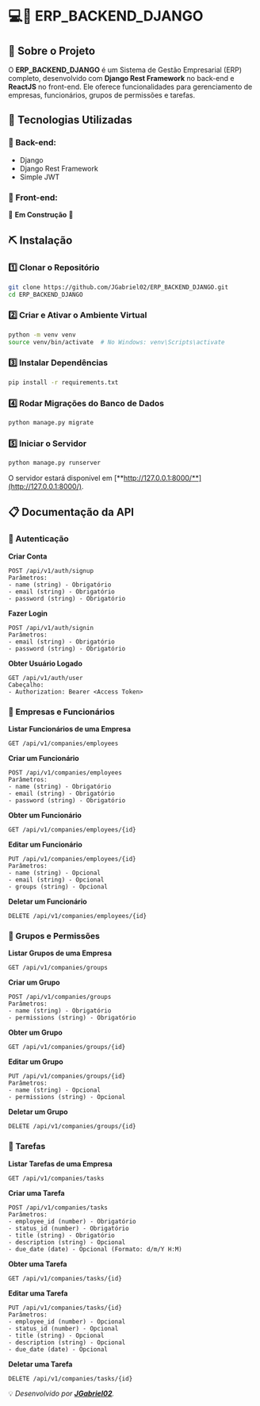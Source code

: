 # 💻📱 ERP\_BACKEND\_DJANGO

## 📌 Sobre o Projeto

O **ERP\_BACKEND\_DJANGO** é um Sistema de Gestão Empresarial (ERP) completo, desenvolvido com **Django Rest Framework** no back-end e **ReactJS** no front-end. Ele oferece funcionalidades para gerenciamento de empresas, funcionários, grupos de permissões e tarefas.

## 🚀 Tecnologias Utilizadas

### 🔹 Back-end:

- Django
- Django Rest Framework
- Simple JWT

### 🔹 Front-end:

🚧 **Em Construção** 🚧

## ⛏️ Instalação

### 1️⃣ Clonar o Repositório

```bash
git clone https://github.com/JGabriel02/ERP_BACKEND_DJANGO.git
cd ERP_BACKEND_DJANGO
```

### 2️⃣ Criar e Ativar o Ambiente Virtual

```bash
python -m venv venv
source venv/bin/activate  # No Windows: venv\Scripts\activate
```

### 3️⃣ Instalar Dependências

```bash
pip install -r requirements.txt
```

### 4️⃣ Rodar Migrações do Banco de Dados

```bash
python manage.py migrate
```

### 5️⃣ Iniciar o Servidor

```bash
python manage.py runserver
```

O servidor estará disponível em [**http://127.0.0.1:8000/**](http://127.0.0.1:8000/).

## 📋 Documentação da API

### 🔑 Autenticação

**Criar Conta**

```
POST /api/v1/auth/signup
Parâmetros:
- name (string) - Obrigatório
- email (string) - Obrigatório
- password (string) - Obrigatório
```

**Fazer Login**

```
POST /api/v1/auth/signin
Parâmetros:
- email (string) - Obrigatório
- password (string) - Obrigatório
```

**Obter Usuário Logado**

```
GET /api/v1/auth/user
Cabeçalho:
- Authorization: Bearer <Access Token>
```

### 🏢 Empresas e Funcionários

**Listar Funcionários de uma Empresa**

```
GET /api/v1/companies/employees
```

**Criar um Funcionário**

```
POST /api/v1/companies/employees
Parâmetros:
- name (string) - Obrigatório
- email (string) - Obrigatório
- password (string) - Obrigatório
```

**Obter um Funcionário**

```
GET /api/v1/companies/employees/{id}
```

**Editar um Funcionário**

```
PUT /api/v1/companies/employees/{id}
Parâmetros:
- name (string) - Opcional
- email (string) - Opcional
- groups (string) - Opcional
```

**Deletar um Funcionário**

```
DELETE /api/v1/companies/employees/{id}
```

### 🔐 Grupos e Permissões

**Listar Grupos de uma Empresa**

```
GET /api/v1/companies/groups
```

**Criar um Grupo**

```
POST /api/v1/companies/groups
Parâmetros:
- name (string) - Obrigatório
- permissions (string) - Obrigatório
```

**Obter um Grupo**

```
GET /api/v1/companies/groups/{id}
```

**Editar um Grupo**

```
PUT /api/v1/companies/groups/{id}
Parâmetros:
- name (string) - Opcional
- permissions (string) - Opcional
```

**Deletar um Grupo**

```
DELETE /api/v1/companies/groups/{id}
```

### 📌 Tarefas

**Listar Tarefas de uma Empresa**

```
GET /api/v1/companies/tasks
```

**Criar uma Tarefa**

```
POST /api/v1/companies/tasks
Parâmetros:
- employee_id (number) - Obrigatório
- status_id (number) - Obrigatório
- title (string) - Obrigatório
- description (string) - Opcional
- due_date (date) - Opcional (Formato: d/m/Y H:M)
```

**Obter uma Tarefa**

```
GET /api/v1/companies/tasks/{id}
```

**Editar uma Tarefa**

```
PUT /api/v1/companies/tasks/{id}
Parâmetros:
- employee_id (number) - Opcional
- status_id (number) - Opcional
- title (string) - Opcional
- description (string) - Opcional
- due_date (date) - Opcional
```

**Deletar uma Tarefa**

```
DELETE /api/v1/companies/tasks/{id}
```


💡 *Desenvolvido por ********[JGabriel02](https://github.com/JGabriel02)********.*


